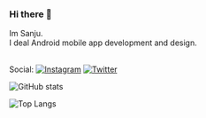 ### Hi there 👋

Im Sanju.</br>
I deal Android mobile app development and design.</br>


</br>Social: [![Instagram](https://img.shields.io/badge/Instagram-Developer%20journey-blueviolet?logo=Instagram&logoColor=blueviolet&labelColor=black)](https://www.instagram.com/nsanju0413/) [![Twitter](https://img.shields.io/badge/Twitter-Let%27s%20tweet%20each%20other-blue?logo=Twitter&logoColor=blue&labelColor=black)](https://twitter.com/nsanju0413) 

![GitHub stats](https://github-readme-stats.vercel.app/api?username=uigitdev&show_icons=true&theme=vue&hide_border=true&count_private=true&bg_color=101013&title_color=00DCA8&text_color=FDFCFF)

![Top Langs](https://github-readme-stats.vercel.app/api/top-langs/?username=uigitdev&layout=compact&show_icons=true&theme=vue&hide_border=true&count_private=true&bg_color=101013&title_color=00DCA8&text_color=FDFCFF)
